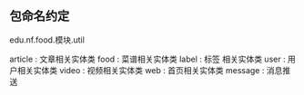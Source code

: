 ## 包命名约定
edu.nf.food.模块.util

 article : 文章相关实体类
 food : 菜谱相关实体类
 label : 标签 相关实体类
 user : 用户相关实体类
 video : 视频相关实体类
 web : 首页相关实体类
 message : 消息推送